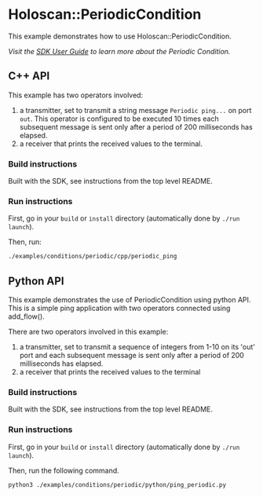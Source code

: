 # Holoscan::PeriodicCondition

This example demonstrates how to use Holoscan::PeriodicCondition.

*Visit the [SDK User Guide](https://docs.nvidia.com/holoscan/sdk-user-guide/components/conditions.html) to learn more about the Periodic Condition.*

## C++ API

This example has two operators involved:
  1. a transmitter, set to transmit a string message `Periodic ping...` on port `out`. This operator is configured to be executed 10 times each subsequent message is sent only after a period of 200 milliseconds has elapsed.
  2. a receiver that prints the received values to the terminal.

### Build instructions

Built with the SDK, see instructions from the top level README.

### Run instructions

First, go in your `build` or `install` directory (automatically done by `./run launch`).

Then, run:
```bash
./examples/conditions/periodic/cpp/periodic_ping
```

## Python API

This example demonstrates the use of PeriodicCondition using python API. This is a simple ping application with two operators connected using add_flow().

There are two operators involved in this example:
  1. a transmitter, set to transmit a sequence of integers from 1-10 on its 'out' port and each subsequent message is sent only after a period of 200 milliseconds has elapsed.
  3. a receiver that prints the received values to the terminal

### Build instructions

Built with the SDK, see instructions from the top level README.

### Run instructions

First, go in your `build` or `install` directory (automatically done by `./run launch`).

Then, run the following command.

```bash
python3 ./examples/conditions/periodic/python/ping_periodic.py
```
